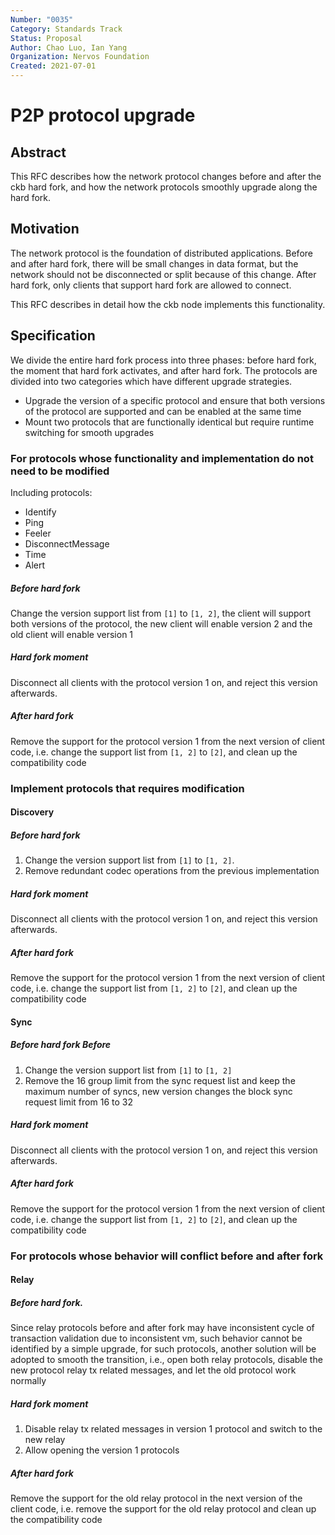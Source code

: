 ```yaml
---
Number: "0035"
Category: Standards Track
Status: Proposal
Author: Chao Luo, Ian Yang
Organization: Nervos Foundation
Created: 2021-07-01
---
```

# P2P protocol upgrade

## Abstract

This RFC describes how the network protocol changes before and after the ckb hard fork, and how the network protocols smoothly upgrade along the hard fork.

## Motivation

The network protocol is the foundation of distributed applications. Before and after hard fork, there will be small changes in data format, but the network should not be disconnected or split because of this change. After hard fork, only clients that support hard fork are allowed to connect.

This RFC describes in detail how the ckb node implements this functionality.

## Specification

We divide the entire hard fork process into three phases: before hard fork, the moment that hard fork activates, and after hard fork. The protocols are divided into two categories which have different upgrade strategies.

- Upgrade the version of a specific protocol and ensure that both versions of the protocol are supported and can be enabled at the same time
- Mount two protocols that are functionally identical but require runtime switching for smooth upgrades

### For protocols whose functionality and implementation do not need to be modified

Including protocols:

- Identify
- Ping
- Feeler
- DisconnectMessage
- Time
- Alert

##### Before hard fork

Change the version support list from `[1]` to `[1, 2]`, the client will support both versions of the protocol, the new client will enable version 2 and the old client will enable version 1

##### Hard fork moment

Disconnect all clients with the protocol version 1 on, and reject this version afterwards.

##### After hard fork

Remove the support for the protocol version 1 from the next version of client code, i.e. change the support list from `[1, 2]` to `[2]`, and clean up the compatibility code

### Implement protocols that requires modification

#### Discovery

##### Before hard fork

1. Change the version support list from `[1]` to `[1, 2]`.
2. Remove redundant codec operations from the previous implementation

##### Hard fork moment

Disconnect all clients with the protocol version 1 on, and reject this version afterwards.

##### After hard fork

Remove the support for the protocol version 1 from the next version of client code, i.e. change the support list from `[1, 2]` to `[2]`, and clean up the compatibility code

#### Sync

##### Before hard fork Before

1. Change the version support list from `[1]` to `[1, 2]`
2. Remove the 16 group limit from the sync request list and keep the maximum number of syncs, new version changes the block sync request limit from 16 to 32

##### Hard fork moment

Disconnect all clients with the protocol version 1 on, and reject this version afterwards.

##### After hard fork

Remove the support for the protocol version 1 from the next version of client code, i.e. change the support list from `[1, 2]` to `[2]`, and clean up the compatibility code

### For protocols whose behavior will conflict before and after fork

#### Relay

##### Before hard fork.

Since relay protocols before and after fork may have inconsistent cycle of transaction validation due to inconsistent vm, such behavior cannot be identified by a simple upgrade, for such protocols, another solution will be adopted to smooth the transition, i.e., open both relay protocols, disable the new protocol relay tx related messages, and let the old protocol work normally

##### Hard fork moment

1. Disable relay tx related messages in version 1 protocol and switch to the new relay
2. Allow opening the version 1 protocols

##### After hard fork

Remove the support for the old relay protocol in the next version of the client code, i.e. remove the support for the old relay protocol and clean up the compatibility code
